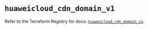 # `huaweicloud_cdn_domain_v1`

Refer to the Terraform Registry for docs: [`huaweicloud_cdn_domain_v1`](https://registry.terraform.io/providers/huaweicloud/huaweicloud/1.71.1/docs/resources/cdn_domain_v1).

